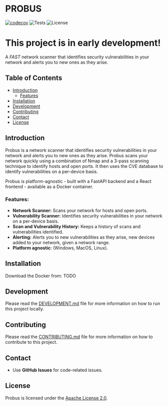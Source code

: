 # PROBUS

[![codecov](https://codecov.io/github/royrusso/probus/graph/badge.svg?token=B972KDOOOB)](https://codecov.io/github/royrusso/probus)
![Tests](https://img.shields.io/github/actions/workflow/status/royrusso/probus/pytests_codecov.yml?label=Tests)
![License](https://img.shields.io/github/license/royrusso/probus)

# This project is in early development!

A _FAST_ network scanner that identifies security vulnerabilities in your network and alerts you to new ones as they arise.

## Table of Contents

- [Introduction](#introduction)
  - [Features](#features)
- [Installation](#installation)
- [Development](#development)
- [Contributing](#contributing)
- [Contact](#contact)
- [License](#license)

## Introduction

Probus is a network scanner that identifies security vulnerabilities in your network and alerts you to new ones as they arise. Probus scans your network quickly using a combination of Nmap and a 3-pass scanning technique to identify hosts and open ports. It then uses the CVE database to identify vulnerabilities on a per-device basis.

Probus is platform-agnostic - built with a FastAPI backend and a React frontend - available as a Docker container.

### Features:

- **Network Scanner:** Scans your network for hosts and open ports.
- **Vulnerability Scanner:** Identifies security vulnerabilities in your network on a per-device basis.
- **Scan and Vulnerability History:** Keeps a history of scans and vulnerabilities identified.
- **Alerting:** Alerts you to new vulnerabilities as they arise, new devices added to your network, given a network range.
- **Platform agnostic**: (Windows, MacOS, Linux).

## Installation

Download the Docker from: TODO

## Development

Please read the [DEVELOPMENT.md](DEVELOPMENT.md) file for more information on how to run this project locally.

## Contributing

Please read the [CONTRIBUTING.md](CONTRIBUTING.md) file for more information on how to contribute to this project.

## Contact

- Use **GitHub Issues** for code-related issues.

## License

Probus is licensed under the [Apache License 2.0](LICENSE).
